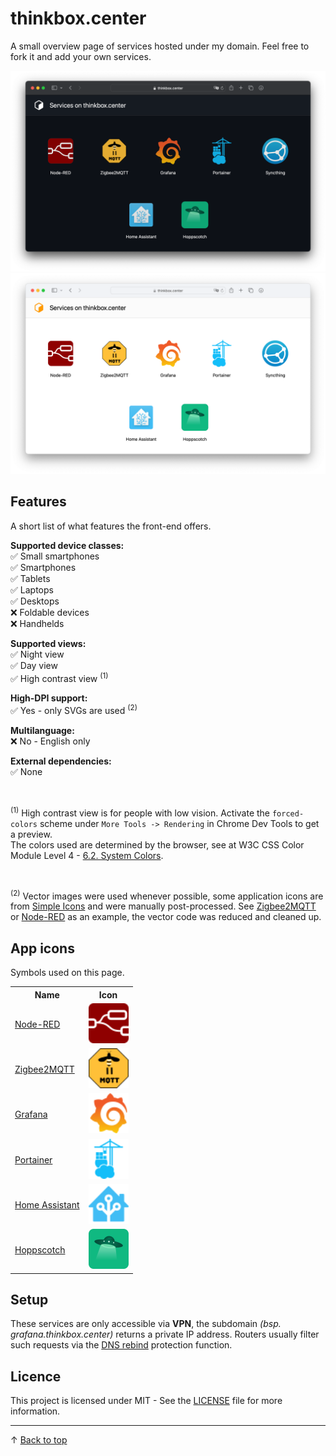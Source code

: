 # thinkbox.center
A small overview page of services hosted under my domain. Feel free to fork it and add your own services.

![Preview](./docs/website-preview-dark.png#gh-dark-mode-only)
![Preview](./docs/website-preview-light.png#gh-light-mode-only)

## Features

A short list of what features the front-end offers.

<b>Supported device classes:</b><br>
✅ Small smartphones<br>
✅ Smartphones<br>
✅ Tablets<br>
✅ Laptops<br>
✅ Desktops<br>
❌ Foldable devices<br>
❌ Handhelds<br>

<b>Supported views:</b><br>
✅ Night view<br>
✅ Day view<br>
✅ High contrast view <sup>(1)</sup>

<b>High-DPI support:</b><br>
✅ Yes - only SVGs are used <sup>(2)</sup><br>

<b>Multilanguage:</b><br>
❌ No - English only<br>

<b>External dependencies:</b><br>
✅ None<br>

<br>

<sup>(1)</sup>
High contrast view is for people with low vision. Activate the `forced-colors` scheme under `More Tools -> Rendering` in Chrome Dev Tools to get a preview.<br>
The colors used are determined by the browser, see at W3C CSS Color Module Level 4 - [6.2. System Colors](https://www.w3.org/TR/css-color-4/#css-system-colors).

<br>

<sup>(2)</sup>
Vector images were used whenever possible, some application icons are from [Simple Icons](https://simpleicons.org/) and were manually post-processed. See [Zigbee2MQTT](https://raw.githubusercontent.com/patbec/thinkbox.center/main/src/images/apps/zigbee2mqtt.svg) or [Node-RED](https://raw.githubusercontent.com/patbec/thinkbox.center/main/src/images/apps/node-red.svg) as an example, the vector code was reduced and cleaned up.

## App icons

Symbols used on this page.

<table wit>
	<tr>
		<th>Name</th>
		<th>Icon</th>
 	</tr>
 	<tr>
  	<td>
			<a href="https://nodered.org">Node-RED</a>
		</td>
   	<td align="center">
      <img height=64px src="src/images/apps/nodered.svg"></img>
    </td>
 	</tr>
 	<tr>
  	<td>
			<a href="https://www.zigbee2mqtt.io">Zigbee2MQTT</a>
		</td>
   	<td align="center">
      <img height=64px src="src/images/apps/zigbee2mqtt.svg"></img>
    </td>
 	</tr>
 	<tr>
  	<td>
			<a href="https://grafana.com">Grafana</a>
		</td>
		<td align="center">
			<img height=64px src="src/images/apps/grafana.svg"></img>
		</td>
 	</tr>
 	<tr>
  	<td>
			<a href="https://www.portainer.io">Portainer</a>
		</td>
		<td align="center">
			<img height=64px src="src/images/apps/portainer.svg"></img>
		</td>
 	</tr>
 	<tr>
  	<td>
			<a href="https://www.home-assistant.io">Home Assistant</a>
		</td>
   	<td align="center">
			<img height=64px src="src/images/apps/homeassistant.svg"></img>
		</td>
 	</tr>
 	<tr>
  	<td>
			<a href="https://hoppscotch.io">Hoppscotch</a>
		</td>
		<td align="center">
			<img height=64px src="src/images/apps/hoppscotch.png"></img>
		</td>
 	</tr>
</table>

## Setup

These services are only accessible via <b>VPN</b>, the subdomain <i>(bsp. grafana.thinkbox.center)</i> returns a private IP address. Routers usually filter such requests via the [DNS rebind](https://en.wikipedia.org/wiki/DNS_rebinding) protection function.

## Licence

This project is licensed under MIT - See the [LICENSE](/LICENSE) file for more information.

---

&uarr; [Back to top](#thinkboxcenter)